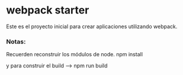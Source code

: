 # webpack starter
Este es el proyecto inicial para crear aplicaciones utilizando webpack.
### Notas:
Recuerden reconstruir los módulos de node.
npm install

y para construir el build --> npm run build

